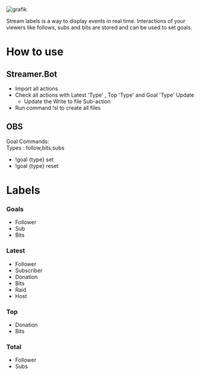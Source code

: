 ![grafik](https://user-images.githubusercontent.com/2930941/175813267-cb7befcf-5897-44ea-88dc-f9a6f6445a04.png)

Stream labels is a way to display events in real time. Interactions of your viewers like follows, subs  and bits are stored and can be used to set goals.

#  How to use
## Streamer.Bot
- Import all actions
- Check all actions with Latest 'Type' , Top 'Type' and Goal 'Type' Update 
    - Update the Write to file Sub-action 
- Run command !sl to create all files

## OBS




Goal Commands:  
Types : follow,bits,subs
- !goal {type} set
- !goal {type} reset

# Labels
### Goals
- Follower
- Sub
- Bits
### Latest
- Follower
- Subscriber
- Donation
- Bits
- Raid
- Host
### Top
- Donation
- Bits
### Total
- Follower
- Subs